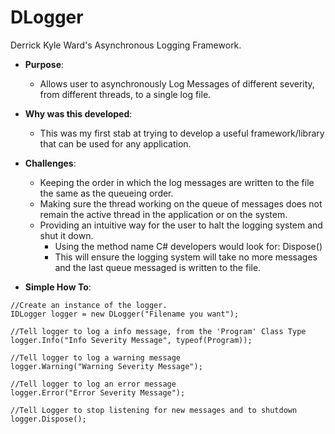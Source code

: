 # DLogger
Derrick Kyle Ward's Asynchronous Logging Framework.

* **Purpose**:
  * Allows user to asynchronously Log Messages of different severity, from different threads, to a single log file. 
  
* **Why was this developed**:
  * This was my first stab at trying to develop a useful framework/library that can be used for any application. 
* **Challenges**:
  * Keeping the order in which the log messages are written to the file the same as the queueing order.
  * Making sure the thread working on the queue of messages does not remain the active thread in the application or on the system.
  * Providing an intuitive way for the user to halt the logging system and shut it down.
     * Using the method name C# developers would look for: Dispose()
     * This will ensure the logging system will take no more messages and the last queue messaged is written to the file.



* **Simple How To**:
```
//Create an instance of the logger.
IDLogger logger = new DLogger("Filename you want");

//Tell logger to log a info message, from the 'Program' Class Type
logger.Info("Info Severity Message", typeof(Program));

//Tell logger to log a warning message
logger.Warning("Warning Severity Message");

//Tell logger to log an error message
logger.Error("Error Severity Message");

//Tell Logger to stop listening for new messages and to shutdown
logger.Dispose();
```
